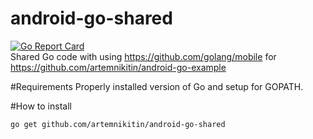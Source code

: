 # android-go-shared
[![Go Report Card](https://goreportcard.com/badge/github.com/artemnikitin/android-go-shared)](https://goreportcard.com/report/github.com/artemnikitin/android-go-shared)   
Shared Go code with using https://github.com/golang/mobile for https://github.com/artemnikitin/android-go-example

#Requirements
Properly installed version of Go and setup for GOPATH.

#How to install
```
go get github.com/artemnikitin/android-go-shared
``` 
